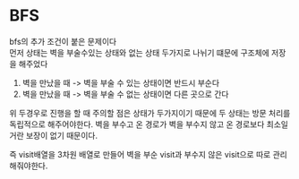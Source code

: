 # BFS

bfs의 추가 조건이 붙은 문제이다<br>
먼저 상태는 벽을 부술수있는 상태와 없는 상태 두가지로 나뉘기 떄문에 구조체에 저장을 해주었다<br>

1. 벽을 만났을 때 -> 벽을 부술 수 있는 상태이면 반드시 부순다
2. 벽을 만났을 때 -> 벽을 부술 수 없는 상태이면 다른 곳으로 간다

위 두경우로 진행을 할 때 주의할 점은 상태가 두가지이기 때문에 두 상태는 방문 처리를 독립적으로 해주어야한다. 벽을 부수고 온 경로가 벽을 부수지 않고 온 경로보다 최소일 거란 보장이 없기 때문이다.

즉 visit배열을 3차원 배열로 만들어 벽을 부순 visit과 부수지 않은 visit으로 따로 관리해줘야한다.